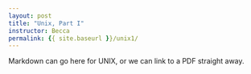 ```yaml
---
layout: post
title: "Unix, Part I"
instructor: Becca
permalink: {{ site.baseurl }}/unix1/
---
```


Markdown can go here for UNIX, or we can link to a PDF straight away.
